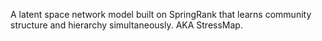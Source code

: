A latent space network model built on SpringRank that learns community structure and hierarchy simultaneously. AKA StressMap.
